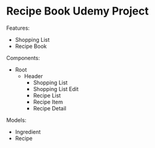 # Recipe Book Udemy Project

Features:

- Shopping List
- Recipe Book

Components:

- Root
  - Header
    - Shopping List
    - Shopping List Edit
    - Recipe List
    - Recipe Item
    - Recipe Detail

Models:

- Ingredient
- Recipe
